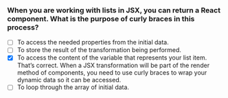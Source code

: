 ### When you are working with lists in JSX, you can return a React component. What is the purpose of curly braces in this process?

- [ ] To access the needed properties from the initial data.
- [ ] To store the result of the transformation being performed.
- [x] To access the content of the variable that represents your list item. <br>
      That’s correct. When a JSX transformation will be part of the render method of components, you need to use curly braces to wrap your dynamic data so it can be accessed.
- [ ] To loop through the array of initial data.
